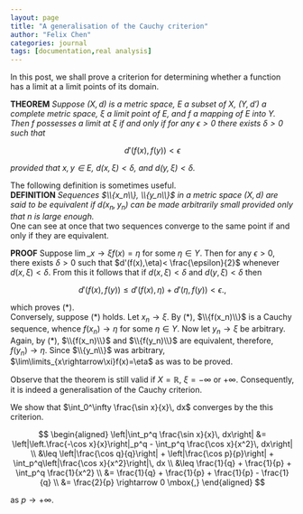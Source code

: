 ```yaml
---
layout: page
title: "A generalisation of the Cauchy criterion"
author: "Felix Chen"
categories: journal
tags: [documentation,real analysis]
---
```


In this post, we shall prove a criterion for determining whether a function has a limit
at a limit points of its domain.

**THEOREM** _Suppose $(X, d)$ is a metric space, $E$ a subset of $X$, $(Y,d')$
a complete metric space, $\xi$ a limit point of $E$, and $f$ a mapping of $E$ into
$Y$. Then $f$ possesses a limit at $\xi$ if and only if for any $\epsilon>0$ there
exists $\delta>0$ such that_

$$ \tag{*} d'(f(x),f(y))<\epsilon $$

_provided that $x,y\in E$, $d(x,\xi)<\delta$, and $d(y,\xi)<\delta$._

The following definition is sometimes useful.\
**DEFINITION** _Sequences $\\{x_n\\}, \\{y_n\\}$ in a metric space $(X,d)$ are
said to be equivalent if $d(x_n,y_n)$ can be made arbitrarily small provided
only that $n$ is large enough._\
One can see at once that two sequences converge to the same point if and only
if they are equivalent.

**PROOF** Suppose $\lim\limits\_{x\rightarrow\xi}f(x)=\eta$ for some $\eta\in Y$.
Then for any $\epsilon>0$, there exists $\delta>0$ such that $d'(f(x),\eta)<
\frac{\epsilon}{2}$ whenever $d(x,\xi)<\delta$. From this it follows that if
$d(x,\xi)<\delta$ and $d(y,\xi)<\delta$ then

$$ d'(f(x),f(y))\leq d'(f(x),\eta)+d'(\eta,f(y))<\epsilon\mbox{.}
\mbox{,} $$

which proves (\*). \
Conversely, suppose (\*) holds. Let $x_n\rightarrow\xi$. By (\*), $\\{f(x_n)\\}$ is a 
Cauchy sequence, whence $f(x_n)\rightarrow\eta$ for some $\eta\in Y$. Now let
$y_n\rightarrow\xi$ be arbitrary. Again, by (\*), $\\{f(x_n)\\}$ and $\\{f(y_n)\\}$
are equivalent, therefore, $f(y_n)\rightarrow\eta$. Since $\\{y_n\\}$ was arbitrary,
$\lim\limits_{x\rightarrow\xi}f(x)=\eta$ as was to be proved.

Observe that the theorem is still valid if $X=\mathbb{R}$, $\xi=-\infty$ or $+\infty$.
Consequently, it is indeed a generalisation of the Cauchy criterion.

We show that $\int_0^\infty \frac{\sin x}{x}\, dx$ converges by the this criterion.

$$ \begin{aligned}
\left|\int_p^q \frac{\sin x}{x}\, dx\right|
&= \left|\left.\frac{-\cos x}{x}\right|_p^q - \int_p^q \frac{\cos x}{x^2}\, dx\right| \\
&\leq \left|\frac{\cos q}{q}\right| + \left|\frac{\cos p}{p}\right| + \int_p^q\left|\frac{\cos x}{x^2}\right|\, dx \\
&\leq \frac{1}{q} + \frac{1}{p} + \int_p^q \frac{1}{x^2} \\
&= \frac{1}{q} + \frac{1}{p} + \frac{1}{p} - \frac{1}{q} \\
&= \frac{2}{p} \rightarrow 0 \mbox{,}
\end{aligned} $$

as $p\rightarrow+\infty$.
